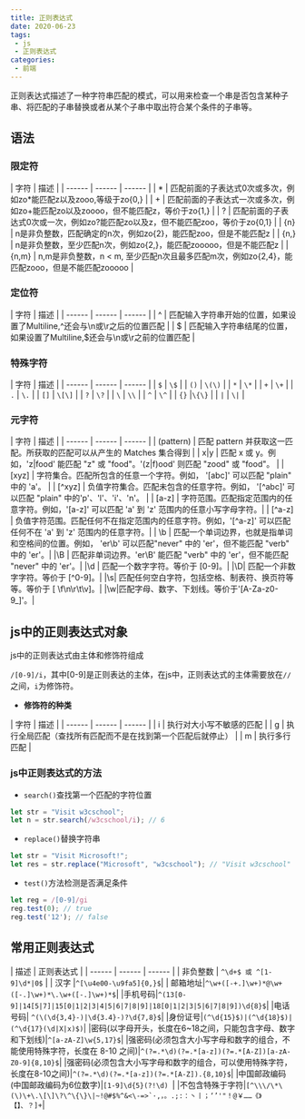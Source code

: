 ```yaml
---
title: 正则表达式
date: 2020-06-23
tags:
 - js 
 - 正则表达式
categories:
 - 前端
---
```


正则表达式描述了一种字符串匹配的模式，可以用来检查一个串是否包含某种子串、将匹配的子串替换或者从某个子串中取出符合某个条件的子串等。

## 语法

### 限定符

| 字符 | 描述 |
| ------ | ------ | ------ |
| * | 匹配前面的子表达式0次或多次，例如zo*能匹配z以及zooo,等级于zo{0,} |
| + | 匹配前面的子表达式一次或多次，例如zo+能匹配zo以及zoooo，但不能匹配z，等价于zo{1,} |
| ? | 匹配前面的子表达式0次或一次，例如zo?能匹配zo以及z，但不能匹配zoo，等价于zo{0,1} |
| {n} | n是非负整数，匹配确定的n次，例如zo{2}，能匹配zoo，但是不能匹配z |
| {n,} | n是非负整数，至少匹配n次，例如zo{2,}，能匹配zooooo，但是不能匹配z |
| {n,m} | n,m是非负整数，n < m, 至少匹配n次且最多匹配m次，例如zo{2,4}，能匹配zooo，但是不能匹配zooooo |

### 定位符

| 字符 | 描述 |
| ------ | ------ | ------ |
| ^ | 匹配输入字符串开始的位置，如果设置了Multiline,^还会与\n或\r之后的位置匹配 |
| $ | 匹配输入字符串结尾的位置，如果设置了Multiline,$还会与\n或\r之前的位置匹配 |


### 特殊字符
| 字符 | 描述 |
| ------ | ------ | ------ |
| ```$``` | ```\$``` |
| ```()``` | ```\(\)``` |
| ```*``` | ```\*``` |
| ```+``` | ```\+``` |
| ```.``` | ```\.``` |
| ```[]``` | ```\[\]``` |
| ```?``` | ```\?``` |
| ```\``` | ```\\``` |
| ```^``` | ```\^``` |
| ```{}``` |```\{\}``` |
| ```|``` | ```\|``` |

### 元字符

| 字符 | 描述 |
| ------ | ------ | ------ |
| (pattern) | 匹配 pattern 并获取这一匹配。所获取的匹配可以从产生的 Matches 集合得到 |
| x|y | 匹配 x 或 y。例如，'z|food' 能匹配 "z" 或 "food"。'(z|f)ood' 则匹配 "zood" 或 "food"。 |
| [xyz] | 字符集合。匹配所包含的任意一个字符。例如， '[abc]' 可以匹配 "plain" 中的 'a'。 | 
| [^xyz] | 负值字符集合。匹配未包含的任意字符。例如， '[^abc]' 可以匹配 "plain" 中的'p'、'l'、'i'、'n'。 | 
| [a-z] |	字符范围。匹配指定范围内的任意字符。例如，'[a-z]' 可以匹配 'a' 到 'z' 范围内的任意小写字母字符。|
| [^a-z] |	负值字符范围。匹配任何不在指定范围内的任意字符。例如，'[^a-z]' 可以匹配任何不在 'a' 到 'z' 范围内的任意字符。|
| \b | 匹配一个单词边界，也就是指单词和空格间的位置。例如， 'er\b' 可以匹配"never" 中的 'er'，但不能匹配 "verb" 中的 'er'。|
|\B	| 匹配非单词边界。'er\B' 能匹配 "verb" 中的 'er'，但不能匹配 "never" 中的 'er'。|
|\d	| 匹配一个数字字符。等价于 [0-9]。|
|\D| 匹配一个非数字字符。等价于 [^0-9]。|
|\s| 匹配任何空白字符，包括空格、制表符、换页符等等。等价于 [ \f\n\r\t\v]。|
|\w|匹配字母、数字、下划线。等价于'[A-Za-z0-9_]'。|


## js中的正则表达式对象

js中的正则表达式由主体和修饰符组成

```/[0-9]/i```，其中[0-9]是正则表达的主体，在js中，正则表达式的主体需要放在```//```之间，```i```为修饰符。

* **修饰符的种类**

| 字符 | 描述 |
| ------ | ------ | ------ |
| i | 执行对大小写不敏感的匹配 |
| g | 执行全局匹配（查找所有匹配而不是在找到第一个匹配后就停止） |
| m | 执行多行匹配 |

### js中正则表达式的方法

* ```search()```查找第一个匹配的字符位置

```js
let str = "Visit w3cschool"; 
let n = str.search(/w3cschool/i); // 6
```

* ```replace()```替换字符串

```js
let str = "Visit Microsoft!"; 
let res = str.replace("Microsoft", "w3cschool"); // "Visit w3cschool"
```

* ```test()```方法检测是否满足条件

```js
let reg = /[0-9]/gi
reg.test(0); // true
reg.test('12'); // false
```

## 常用正则表达式

| 描述 | 正则表达式 |
| ------ | ------ | ------ |
| 非负整数 | ```^\d+$ 或 ^[1-9]\d*|0$``` |
| 汉字     |```^[\u4e00-\u9fa5]{0,}$```|
| 邮箱地址|```^\w+([-+.]\w+)*@\w+([-.]\w+)*\.\w+([-.]\w+)*$```|
|手机号码|```^(13[0-9]|14[5|7]|15[0|1|2|3|4|5|6|7|8|9]|18[0|1|2|3|5|6|7|8|9])\d{8}$```|
|电话号码| ```^(\(\d{3,4}-)|\d{3.4}-)?\d{7,8}$```|
|身份证号|```(^\d{15}$)|(^\d{18}$)|(^\d{17}(\d|X|x)$)```|
|密码(以字母开头，长度在6~18之间，只能包含字母、数字和下划线)|```^[a-zA-Z]\w{5,17}$```|
|强密码(必须包含大小写字母和数字的组合，不能使用特殊字符，长度在 8-10 之间)|```^(?=.*\d)(?=.*[a-z])(?=.*[A-Z])[a-zA-Z0-9]{8,10}$```|
|强密码(必须包含大小写字母和数字的组合，可以使用特殊字符，长度在8-10之间)|```^(?=.*\d)(?=.*[a-z])(?=.*[A-Z]).{8,10}$```|
|中国邮政编码(中国邮政编码为6位数字)|```[1-9]\d{5}(?!\d) ```|
|不包含特殊于字符|```[^\\\/\*\(\)\+\.\[\]\?\^\{\}\|~!@#$%^&<\-=>`·,，。.;:：丶丨；‘’'"！@￥……《》【】、？]+```|